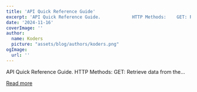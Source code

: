 ```yaml
---
title: 'API Quick Reference Guide'
excerpt: 'API Quick Reference Guide.            HTTP Methods:    GET: Retrieve data from the...'
date: '2024-11-16'
coverImage: ''
author:
  name: Koders
  picture: "assets/blog/authors/koders.png"
ogImage:
  url: ''
---
```


API Quick Reference Guide.            HTTP Methods:    GET: Retrieve data from the...

[Read more](https://dev.to/nozibul_islam_113b1d5334f/api-quick-reference-guide-41e3)
